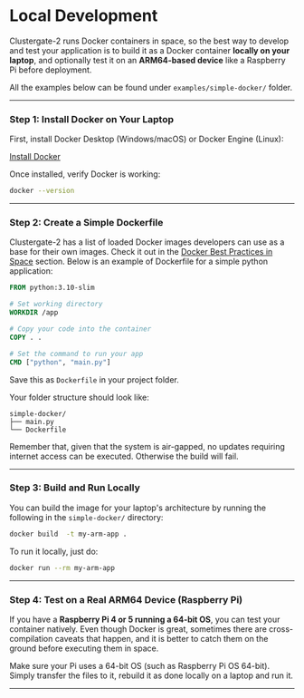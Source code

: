 # Local Development

Clustergate-2 runs Docker containers in space, so the best way to develop and test your application is to build it as a Docker container **locally on your laptop**, and optionally test it on an **ARM64-based device** like a Raspberry Pi before deployment.

All the examples below can be found under `examples/simple-docker/` folder.

---

### Step 1: Install Docker on Your Laptop

First, install Docker Desktop (Windows/macOS) or Docker Engine (Linux):

[Install Docker](https://docs.docker.com/get-docker/)

Once installed, verify Docker is working:

```bash
docker --version
```

---

### Step 2: Create a Simple Dockerfile

Clustergate-2 has a list of loaded Docker images developers can use as a base for their own images.
Check it out in the [Docker Best Practices in Space](/docs/2-specs/docker-imgs.md) section.
Below is an example of Dockerfile for a simple python application:

```Dockerfile
FROM python:3.10-slim

# Set working directory
WORKDIR /app

# Copy your code into the container
COPY . .

# Set the command to run your app
CMD ["python", "main.py"]
```

Save this as `Dockerfile` in your project folder.

Your folder structure should look like:

```
simple-docker/
├── main.py
└── Dockerfile
```

Remember that, given that the system is air-gapped, no updates requiring internet access can be executed.
Otherwise the build will fail.

---

### Step 3: Build and Run Locally

You can build the image for your laptop's architecture by running the following in the `simple-docker/` directory:

```bash
docker build  -t my-arm-app .
```

To run it locally, just do:

```bash
docker run --rm my-arm-app
```

---

### Step 4: Test on a Real ARM64 Device (Raspberry Pi)

If you have a **Raspberry Pi 4 or 5 running a 64-bit OS**, you can test your container natively.
Even though Docker is great, sometimes there are cross-compilation caveats that happen, and it is better to catch them on the ground before executing them in space.

Make sure your Pi uses a 64-bit OS (such as Raspberry Pi OS 64-bit).
Simply transfer the files to it, rebuild it as done locally on a laptop and run it.

---
